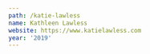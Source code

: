 ```yaml
---
path: /katie-lawless
name: Kathleen Lawless
website: https://www.katielawless.com
year: '2019'
---
```

